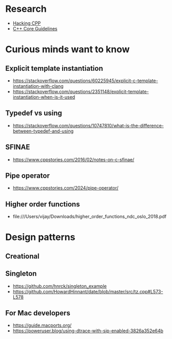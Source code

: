 # Research
- [Hacking CPP]((https://hackingcpp.com/cpp/educational_videos.html#cpp23))
- [C++ Core Guidelines](https://isocpp.github.io/CppCoreGuidelines/CppCoreGuidelines)

# Curious minds want to know
## Explicit template instantiation
- https://stackoverflow.com/questions/60225945/explicit-c-template-instantiation-with-clang
- https://stackoverflow.com/questions/2351148/explicit-template-instantiation-when-is-it-used

## Typedef vs using 
- https://stackoverflow.com/questions/10747810/what-is-the-difference-between-typedef-and-using

## SFINAE
- https://www.cppstories.com/2016/02/notes-on-c-sfinae/

## Pipe operator
- https://www.cppstories.com/2024/pipe-operator/

## Higher order functions
- file:///Users/vijay/Downloads/higher_order_functions_ndc_oslo_2018.pdf

# Design patterns
## Creational
## Singleton
- https://github.com/hnrck/singleton_example
- https://github.com/HowardHinnant/date/blob/master/src/tz.cpp#L573-L578

## For Mac developers
- https://guide.macports.org/
- https://poweruser.blog/using-dtrace-with-sip-enabled-3826a352e64b
